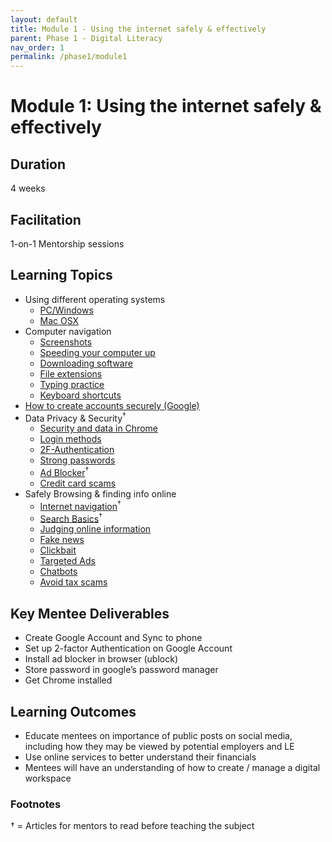 ```yaml
---
layout: default
title: Module 1 - Using the internet safely & effectively
parent: Phase 1 - Digital Literacy
nav_order: 1
permalink: /phase1/module1
---
```


# Module 1: Using the internet safely & effectively

## Duration 

4 weeks

## Facilitation

1-on-1 Mentorship sessions

## Learning Topics

- Using different operating systems
  - <a href="https://www.digitallearn.org/courses/using-a-pc-windows-10-new" target="_blank">PC/Windows</a>
  - <a href="https://www.digitallearn.org/courses/using-a-mac-os-x" target="_blank">Mac OSX</a>
- Computer navigation
  - <a href="https://edu.gcfglobal.org/en/techsavvy/taking-screenshots/1/" target="_blank">Screenshots</a>
  - <a href="https://edu.gcfglobal.org/en/basic-computer-skills/tips-for-speeding-up-your-computer/1/" target="_blank">Speeding your computer up</a>
  - <a href="https://edu.gcfglobal.org/en/basic-computer-skills/installing-software-on-your-mac/1/" target="_blank">Downloading software</a>
  - <a href="https://edu.gcfglobal.org/en/basic-computer-skills/understanding-file-extensions/1/" target="_blank">File extensions</a>
  - <a href="https://edu.gcfglobal.org/en/typing/typing/1/" target="_blank">Typing practice</a>
  - <a href="https://edu.gcfglobal.org/en/techsavvy/keyboard-shortcuts/1/" target="_blank">Keyboard shortcuts</a>
- <a href="https://edu.gcfglobal.org/en/googleaccount/" target="_blank">How to create accounts securely (Google)</a>
- Data Privacy & Security<sup>†</sup>
  - <a href="https://edu.gcfglobal.org/en/chrome/privacy-and-security-in-chrome/1/" target="_blank">Security and data in Chrome</a>
  - <a href="https://edu.gcfglobal.org/en/thenow/understanding-login-methods/1/" target="_blank">Login methods</a>
  - <a href="https://edu.gcfglobal.org/en/thenow/what-is-twofactor-authentication/1/" target="_blank">2F-Authentication</a>
  - <a href="https://edu.gcfglobal.org/en/internetsafety/creating-strong-passwords/1/" target="_blank">Strong passwords</a>
  - <a href="https://nordvpn.com/blog/what-is-ad-blocking/#:~:text=An%20ad%20blocker%20is%20any,web%20page%20against%20massive%20blacklists." target="_blank">Ad Blocker</a><sup>†</sup>
  - <a href="https://edu.gcfglobal.org/en/thenow/common-credit-card-scams/1/" target="_blank">Credit card scams</a>
- Safely Browsing & finding info online
  - [Internet navigation](/curriculum/supplemental/digitalLiteracy/theInternet)<sup>†</sup>
  - [Search Basics](/curriculum/supplemental/digitalLiteracy/internetSearch)<sup>†</sup>
  - <a href="https://edu.gcfglobal.org/en/digital-media-literacy/judging-online-information/1/" target="_blank">Judging online information</a>
  - <a href="https://edu.gcfglobal.org/en/thenow/what-is-fake-news/1/" target="_blank">Fake news</a>
  - <a href="https://edu.gcfglobal.org/en/thenow/what-is-clickbait/1/" target="_blank">Clickbait</a>
  - <a href="https://edu.gcfglobal.org/en/thenow/what-is-targeted-advertising/1/" target="_blank">Targeted Ads</a>
  - <a href="https://edu.gcfglobal.org/en/thenow/what-are-chatbots/1/" target="_blank">Chatbots</a>
  - <a href="https://edu.gcfglobal.org/en/online-money-tips/how-to-avoid-tax-scams/1/" target="_blank">Avoid tax scams</a>

## Key Mentee Deliverables

- Create Google Account and Sync to phone
- Set up 2-factor Authentication on Google Account
- Install ad blocker in browser (ublock)
- Store password in google’s password manager
- Get Chrome installed

## Learning Outcomes

- Educate mentees on importance of public posts on social media, including how they may be viewed by potential employers and LE
- Use online services to better understand their financials
- Mentees will have an understanding of how to create / manage a digital workspace

### Footnotes

† = Articles for mentors to read before teaching the subject
